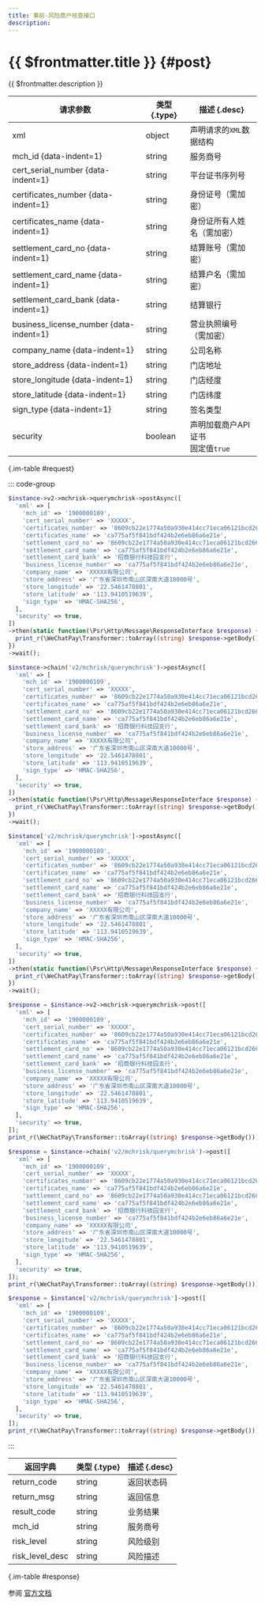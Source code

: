 ```yaml
---
title: 事前-风险商户核查接口
description: 
---
```


# {{ $frontmatter.title }} {#post}

{{ $frontmatter.description }}

| 请求参数 | 类型 {.type} | 描述 {.desc}
| --- | --- | ---
| xml | object | 声明请求的`XML`数据结构
| mch_id {data-indent=1} | string | 服务商号
| cert_serial_number {data-indent=1} | string | 平台证书序列号
| certificates_number {data-indent=1} | string | 身份证号（需加密）
| certificates_name {data-indent=1} | string | 身份证所有人姓名（需加密）
| settlement_card_no {data-indent=1} | string | 结算账号（需加密）
| settlement_card_name {data-indent=1} | string | 结算户名（需加密）
| settlement_card_bank {data-indent=1} | string | 结算银行
| business_license_number {data-indent=1} | string | 营业执照编号（需加密）
| company_name {data-indent=1} | string | 公司名称
| store_address {data-indent=1} | string | 门店地址
| store_longitude {data-indent=1} | string | 门店经度
| store_latitude {data-indent=1} | string | 门店纬度
| sign_type {data-indent=1} | string | 签名类型
| security | boolean | 声明加载商户API证书<br/>固定值`true`

{.im-table #request}

::: code-group

```php [异步纯链式]
$instance->v2->mchrisk->querymchrisk->postAsync([
  'xml' => [
    'mch_id' => '1900000109',
    'cert_serial_number' => 'XXXXX',
    'certificates_number' => '8609cb22e1774a50a930e414cc71eca06121bcd266335cda230d24a7886a8d9f',
    'certificates_name' => 'ca775af5f841bdf424b2e6eb86a6e21e',
    'settlement_card_no' => '8609cb22e1774a50a930e414cc71eca06121bcd266335cda230d24a7886a8d9f',
    'settlement_card_name' => 'ca775af5f841bdf424b2e6eb86a6e21e',
    'settlement_card_bank' => '招商银行科技园支行',
    'business_license_number' => 'ca775af5f841bdf424b2e6eb86a6e21e',
    'company_name' => 'XXXXX有限公司',
    'store_address' => '广东省深圳市南山区深南大道10000号',
    'store_longitude' => '22.5461478801',
    'store_latitude' => '113.9410519639',
    'sign_type' => 'HMAC-SHA256',
  ],
  'security' => true,
])
->then(static function(\Psr\Http\Message\ResponseInterface $response) {
  print_r(\WeChatPay\Transformer::toArray((string) $response->getBody()));
})
->wait();
```

```php [异步声明式]
$instance->chain('v2/mchrisk/querymchrisk')->postAsync([
  'xml' => [
    'mch_id' => '1900000109',
    'cert_serial_number' => 'XXXXX',
    'certificates_number' => '8609cb22e1774a50a930e414cc71eca06121bcd266335cda230d24a7886a8d9f',
    'certificates_name' => 'ca775af5f841bdf424b2e6eb86a6e21e',
    'settlement_card_no' => '8609cb22e1774a50a930e414cc71eca06121bcd266335cda230d24a7886a8d9f',
    'settlement_card_name' => 'ca775af5f841bdf424b2e6eb86a6e21e',
    'settlement_card_bank' => '招商银行科技园支行',
    'business_license_number' => 'ca775af5f841bdf424b2e6eb86a6e21e',
    'company_name' => 'XXXXX有限公司',
    'store_address' => '广东省深圳市南山区深南大道10000号',
    'store_longitude' => '22.5461478801',
    'store_latitude' => '113.9410519639',
    'sign_type' => 'HMAC-SHA256',
  ],
  'security' => true,
])
->then(static function(\Psr\Http\Message\ResponseInterface $response) {
  print_r(\WeChatPay\Transformer::toArray((string) $response->getBody()));
})
->wait();
```

```php [异步属性式]
$instance['v2/mchrisk/querymchrisk']->postAsync([
  'xml' => [
    'mch_id' => '1900000109',
    'cert_serial_number' => 'XXXXX',
    'certificates_number' => '8609cb22e1774a50a930e414cc71eca06121bcd266335cda230d24a7886a8d9f',
    'certificates_name' => 'ca775af5f841bdf424b2e6eb86a6e21e',
    'settlement_card_no' => '8609cb22e1774a50a930e414cc71eca06121bcd266335cda230d24a7886a8d9f',
    'settlement_card_name' => 'ca775af5f841bdf424b2e6eb86a6e21e',
    'settlement_card_bank' => '招商银行科技园支行',
    'business_license_number' => 'ca775af5f841bdf424b2e6eb86a6e21e',
    'company_name' => 'XXXXX有限公司',
    'store_address' => '广东省深圳市南山区深南大道10000号',
    'store_longitude' => '22.5461478801',
    'store_latitude' => '113.9410519639',
    'sign_type' => 'HMAC-SHA256',
  ],
  'security' => true,
])
->then(static function(\Psr\Http\Message\ResponseInterface $response) {
  print_r(\WeChatPay\Transformer::toArray((string) $response->getBody()));
})
->wait();
```

```php [同步纯链式]
$response = $instance->v2->mchrisk->querymchrisk->post([
  'xml' => [
    'mch_id' => '1900000109',
    'cert_serial_number' => 'XXXXX',
    'certificates_number' => '8609cb22e1774a50a930e414cc71eca06121bcd266335cda230d24a7886a8d9f',
    'certificates_name' => 'ca775af5f841bdf424b2e6eb86a6e21e',
    'settlement_card_no' => '8609cb22e1774a50a930e414cc71eca06121bcd266335cda230d24a7886a8d9f',
    'settlement_card_name' => 'ca775af5f841bdf424b2e6eb86a6e21e',
    'settlement_card_bank' => '招商银行科技园支行',
    'business_license_number' => 'ca775af5f841bdf424b2e6eb86a6e21e',
    'company_name' => 'XXXXX有限公司',
    'store_address' => '广东省深圳市南山区深南大道10000号',
    'store_longitude' => '22.5461478801',
    'store_latitude' => '113.9410519639',
    'sign_type' => 'HMAC-SHA256',
  ],
  'security' => true,
]);
print_r(\WeChatPay\Transformer::toArray((string) $response->getBody()));
```

```php [同步声明式]
$response = $instance->chain('v2/mchrisk/querymchrisk')->post([
  'xml' => [
    'mch_id' => '1900000109',
    'cert_serial_number' => 'XXXXX',
    'certificates_number' => '8609cb22e1774a50a930e414cc71eca06121bcd266335cda230d24a7886a8d9f',
    'certificates_name' => 'ca775af5f841bdf424b2e6eb86a6e21e',
    'settlement_card_no' => '8609cb22e1774a50a930e414cc71eca06121bcd266335cda230d24a7886a8d9f',
    'settlement_card_name' => 'ca775af5f841bdf424b2e6eb86a6e21e',
    'settlement_card_bank' => '招商银行科技园支行',
    'business_license_number' => 'ca775af5f841bdf424b2e6eb86a6e21e',
    'company_name' => 'XXXXX有限公司',
    'store_address' => '广东省深圳市南山区深南大道10000号',
    'store_longitude' => '22.5461478801',
    'store_latitude' => '113.9410519639',
    'sign_type' => 'HMAC-SHA256',
  ],
  'security' => true,
]);
print_r(\WeChatPay\Transformer::toArray((string) $response->getBody()));
```

```php [同步属性式]
$response = $instance['v2/mchrisk/querymchrisk']->post([
  'xml' => [
    'mch_id' => '1900000109',
    'cert_serial_number' => 'XXXXX',
    'certificates_number' => '8609cb22e1774a50a930e414cc71eca06121bcd266335cda230d24a7886a8d9f',
    'certificates_name' => 'ca775af5f841bdf424b2e6eb86a6e21e',
    'settlement_card_no' => '8609cb22e1774a50a930e414cc71eca06121bcd266335cda230d24a7886a8d9f',
    'settlement_card_name' => 'ca775af5f841bdf424b2e6eb86a6e21e',
    'settlement_card_bank' => '招商银行科技园支行',
    'business_license_number' => 'ca775af5f841bdf424b2e6eb86a6e21e',
    'company_name' => 'XXXXX有限公司',
    'store_address' => '广东省深圳市南山区深南大道10000号',
    'store_longitude' => '22.5461478801',
    'store_latitude' => '113.9410519639',
    'sign_type' => 'HMAC-SHA256',
  ],
  'security' => true,
]);
print_r(\WeChatPay\Transformer::toArray((string) $response->getBody()));
```

:::

| 返回字典 | 类型 {.type} | 描述 {.desc}
| --- | --- | ---
| return_code | string | 返回状态码
| return_msg | string | 返回信息
| result_code | string | 业务结果
| mch_id | string | 服务商号
| risk_level | string | 风险级别
| risk_level_desc | string | 风险描述

{.im-table #response}

参阅 [官方文档](https://pay.weixin.qq.com/wiki/doc/api/mch_bank.php?chapter=9_291)

